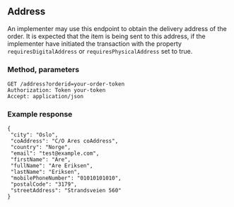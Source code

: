 ## Address
An implementer may use this endpoint to obtain the delivery address of the order.
It is expected that the item is being sent to this address, if the implementer have initiated the transaction with the property `requiresDigitalAddress` or `requiresPhysicalAddress` set to true.

### Method, parameters

    GET /address?orderid=your-order-token
    Authorization: Token your-token    
    Accept: application/json

### Example response
    {
     "city": "Oslo",
     "coAddress": "C/O Ares coAddress",
     "country": "Norge",
     "email": "test@example.com",
     "firstName": "Are",
     "fullName": "Are Eriksen",
     "lastName": "Eriksen",
     "mobilePhoneNumber": "01010101010",
     "postalCode": "3179",
     "streetAddress": "Strandsveien 560"
    }
